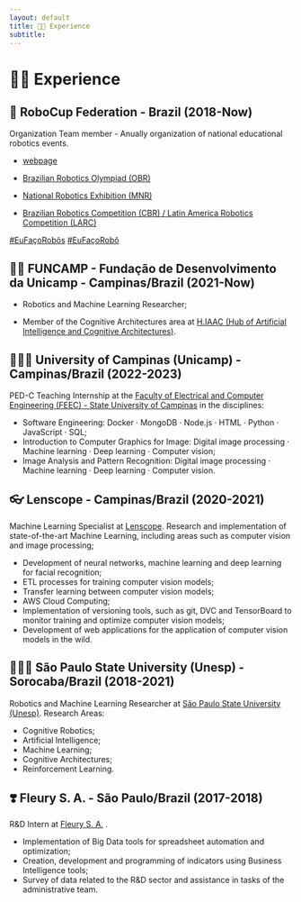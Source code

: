 ```yaml
---
layout: default
title: 🦾🤖 Experience
subtitle: 
---
```


# 🦾🤖 Experience

##  🤖 RoboCup Federation - Brazil (2018-Now)

Organization Team member - Anually organization of national educational robotics events.     

* [webpage](https://robocup.org.br)      

* [Brazilian Robotics Olympiad (OBR)](https://www.obr.org.br)

* [National Robotics Exhibition (MNR)](https://www.mnr.org.br)

* [Brazilian Robotics Competition (CBR) / Latin America Robotics Competition (LARC)](https://www.cbrobotica.org)

[#EuFaçoRobôs](https://www.instagram.com/explore/tags/eufaçorobôs/) [#EuFaçoRobô](https://www.instagram.com/explore/tags/eufaçorobô/) 

## 🕵🏻 FUNCAMP - Fundação de Desenvolvimento da Unicamp - Campinas/Brazil (2021-Now)

* Robotics and Machine Learning Researcher;

* Member of the Cognitive Architectures area at [H.IAAC (Hub of Artificial Intelligence and Cognitive Architectures)](https://hiaac.unicamp.br/).


## 👨🏻‍🏫 University of Campinas (Unicamp) - Campinas/Brazil (2022-2023)

PED-C Teaching Internship at the [Faculty of Electrical and Computer Engineering (FEEC) - State University of Campinas](https://fee.unicamp.br) in the disciplines:

* Software Engineering:  Docker · MongoDB · Node.js · HTML · Python · JavaScript ·  SQL;
* Introduction to Computer Graphics for Image: Digital image processing · Machine learning · Deep learning · Computer vision; 
* Image Analysis and Pattern Recognition: Digital image processing · Machine learning · Deep learning · Computer vision.

## 👓 Lenscope - Campinas/Brazil (2020-2021)

Machine Learning Specialist at [Lenscope](https://lenscope.com.br). Research and implementation of state-of-the-art Machine Learning, including areas such as computer vision and image processing;
* Development of neural networks, machine learning and deep learning for facial recognition;
* ETL processes for training computer vision models;
* Transfer learning between computer vision models;
* AWS Cloud Computing;
* Implementation of versioning tools, such as git, DVC and TensorBoard to monitor training and optimize computer vision models;
* Development of web applications for the application of computer vision models in the wild.

## 👨🏻‍🔬 São Paulo State University (Unesp) - Sorocaba/Brazil (2018-2021)

Robotics and Machine Learning Researcher at [São Paulo State University (Unesp)](https://sorocaba.unesp.br). Research Areas: 
* Cognitive Robotics;
* Artificial Intelligence;
* Machine Learning;
* Cognitive Architectures;
* Reinforcement Learning.


## ❣️ Fleury S. A. - São Paulo/Brazil (2017-2018)
R&D Intern at [Fleury S. A.](https://www.grupofleury.com.br) .

* Implementation of Big Data tools for spreadsheet automation and optimization;
* Creation, development and programming of indicators using Business Intelligence tools;
* Survey of data related to the R&D sector and assistance in tasks of the administrative team.


